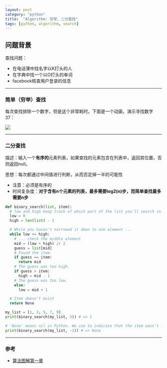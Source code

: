 ```yaml
---
layout: post
category: "python"
title:  "Algorithm: 穷举、二分查找"
tags: [python, algorithm, search]
---
```


## 问题背景

查找问题：

* 在电话薄中找名字以K打头的人
* 在字典中找一个以O打头的单词
* facebook核查用户登录的信息

---

### 简单（穷举）查找

每次查找排除一个数字，但是这个非常耗时。下面是一个动画，演示寻找数字37：

![](https://i.pinimg.com/originals/e2/9a/31/e29a31c78bcc0d07c612adc77acc09a0.gif)

---

### 二分查找

描述：输入一个**有序的**元素列表，如果查找的元素包含在列表中，返回其位置，否则返回null。

思想：每次都通过中间值进行判断，从而否定掉一半的可能性

* 注意：必须是有序的
* 时间复杂度：**对于含有n个元素的列表，最多需要log2(n)步，而简单查找最多需要n步**

```python
def binary_search(list, item):
  # low and high keep track of which part of the list you'll search in.
  low = 0
  high = len(list) - 1

  # While you haven't narrowed it down to one element ...
  while low <= high:
    # ... check the middle element
    mid = (low + high) // 2
    guess = list[mid]
    # Found the item.
    if guess == item:
      return mid
    # The guess was too high.
    if guess > item:
      high = mid - 1
    # The guess was too low.
    else:
      low = mid + 1

  # Item doesn't exist
  return None

my_list = [1, 3, 5, 7, 9]
print(binary_search(my_list, 3)) # => 1

# 'None' means nil in Python. We use to indicate that the item wasn't found.
print(binary_search(my_list, -1)) # => None
```

---

### 参考

* [算法图解第一章](https://github.com/egonSchiele/grokking_algorithms/tree/master/01_introduction_to_algorithms/python)